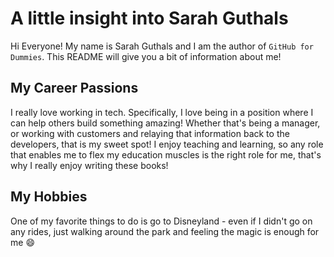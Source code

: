 # A little insight into Sarah Guthals
Hi Everyone! My name is Sarah Guthals and I am the author of `GitHub for Dummies`. This README will give you a bit of information about me!

## My Career Passions
I really love working in tech. Specifically, I love being in a position where I can help others build something amazing! Whether that's being a manager, or working with customers and relaying that information back to the developers, that is my sweet spot! I enjoy teaching and learning, so any role that enables me to flex my education muscles is the right role for me, that's why I really enjoy writing these books!

## My Hobbies
One of my favorite things to do is go to Disneyland - even if I didn't go on any rides, just walking around the park and feeling the magic is enough for me :smile:
